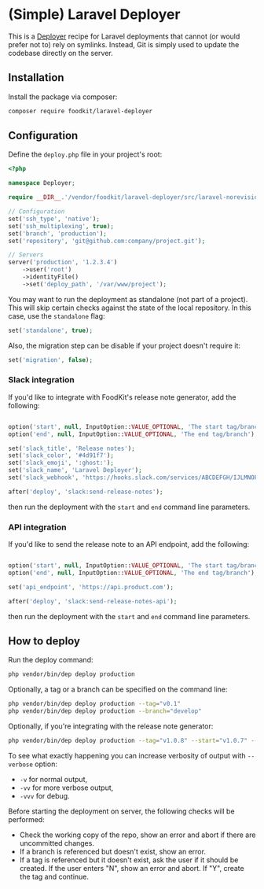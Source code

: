 # (Simple) Laravel Deployer

This is a [Deployer](https://deployer.org) recipe for Laravel deployments that cannot (or would prefer not to) rely on symlinks. Instead, Git is simply used to update the codebase directly on the server.

## Installation

Install the package via composer:

```sh
composer require foodkit/laravel-deployer
```

## Configuration

Define the `deploy.php` file in your project's root:

```php
<?php

namespace Deployer;

require __DIR__.'/vendor/foodkit/laravel-deployer/src/laravel-norevision.php';

// Configuration
set('ssh_type', 'native');
set('ssh_multiplexing', true);
set('branch', 'production');
set('repository', 'git@github.com:company/project.git');

// Servers
server('production', '1.2.3.4')
    ->user('root')
    ->identityFile()
    ->set('deploy_path', '/var/www/project');

```

You may want to run the deployment as standalone (not part of a project). This will skip certain checks against the state of the local repository. In this case, use the `standalone` flag:

```php
set('standalone', true);
```

Also, the migration step can be disable if your project doesn't require it:

```php
set('migration', false);
```

### Slack integration

If you'd like to integrate with FoodKit's release note generator, add the following:

```php

option('start', null, InputOption::VALUE_OPTIONAL, 'The start tag/branch');
option('end', null, InputOption::VALUE_OPTIONAL, 'The end tag/branch');

set('slack_title', 'Release notes');
set('slack_color', '#4d91f7');
set('slack_emoji', ':ghost:');
set('slack_name', 'Laravel Deployer');
set('slack_webhook', 'https://hooks.slack.com/services/ABCDEFGH/IJLMNOPQ/OJI7OA9IU1BAJgGj4ge3YD9A');

after('deploy', 'slack:send-release-notes');
```

then run the deployment with the `start` and `end` command line parameters.

### API integration

If you'd like to send the release note to an API endpoint, add the following:

```php

option('start', null, InputOption::VALUE_OPTIONAL, 'The start tag/branch');
option('end', null, InputOption::VALUE_OPTIONAL, 'The end tag/branch');

set('api_endpoint', 'https://api.product.com');

after('deploy', 'slack:send-release-notes-api');
```

then run the deployment with the `start` and `end` command line parameters.

## How to deploy

Run the deploy command:

```sh
php vendor/bin/dep deploy production
```

Optionally, a tag or a branch can be specified on the command line:

```sh
php vendor/bin/dep deploy production --tag="v0.1"
php vendor/bin/dep deploy production --branch="develop"
```

Optionally, if you're integrating with the release note generator:

```sh
php vendor/bin/dep deploy production --tag="v1.0.8" --start="v1.0.7" --end="v1.0.8"
```

To see what exactly happening you can increase verbosity of output with `--verbose` option: 

* `-v`  for normal output,
* `-vv`  for more verbose output,
* `-vvv`  for debug.

Before starting the deployment on server, the following checks will be performed:

* Check the working copy of the repo, show an error and abort if there are uncommitted changes.
* If a branch is referenced but doesn't exist, show an error.
* If a tag is referenced but it doesn't exist, ask the user if it should be created. If the user enters "N", show an error and abort. If "Y", create the tag and continue.
